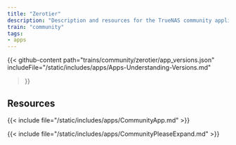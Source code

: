 ```yaml
---
title: "Zerotier"
description: "Description and resources for the TrueNAS community application called Zerotier."
train: "community"
tags:
- apps
---
```


{{< github-content 
    path="trains/community/zerotier/app_versions.json"
	includeFile="/static/includes/apps/Apps-Understanding-Versions.md"
>}}

## Resources

{{< include file="/static/includes/apps/CommunityApp.md" >}}

{{< include file="/static/includes/apps/CommunityPleaseExpand.md" >}}

<!--
<div class="docs-sections">

{{< doc-card title="<appname> Deployments" link="/resources/"
descr="How to deploy and configure the <appname> app." >}}

</div>
-->
